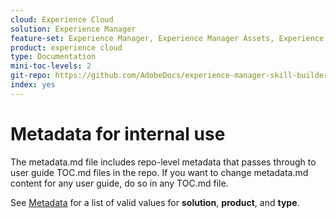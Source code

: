 ```yaml
---
cloud: Experience Cloud
solution: Experience Manager
feature-set: Experience Manager, Experience Manager Assets, Experience Manager Cloud Manager, Experience Manager Sites
product: experience cloud
type: Documentation
mini-toc-levels: 2
git-repo: https://github.com/AdobeDocs/experience-manager-skill-builder.en
index: yes
---
```


# Metadata for internal use

The metadata.md file includes repo-level metadata that passes through to user guide TOC.md files in the repo. If you want to change metadata.md content for any user guide, do so in any TOC.md file.

See [Metadata](https://experienceleague.adobe.com/docs/authoring-guide-exl/using/editing/user-guide-setup/metadata.html?lang=en) for a list of valid values for **solution**, **product**, and **type**.
